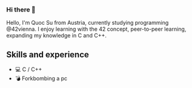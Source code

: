 ### Hi there 👋

Hello, I'm Quoc Su from Austria, currently studying programming @42vienna. I enjoy learning with the 42 concept, peer-to-peer learning, expanding my knowledge in C and C++.




## Skills and experience 
 * 💻 C / C++
 * 💣 Forkbombing a pc 





<!--
**SuQuoc/SuQuoc** is a ✨ _special_ ✨ repository because its `README.md` (this file) appears on your GitHub profile.

Here are some ideas to get you started:

- 🔭 I’m currently working on ...
- 🌱 I’m currently learning ...
- 👯 I’m looking to collaborate on ...
- 🤔 I’m looking for help with ...
- 💬 Ask me about ...
- 📫 How to reach me: ...
- 😄 Pronouns: ...
- ⚡ Fun fact: ...
-->



